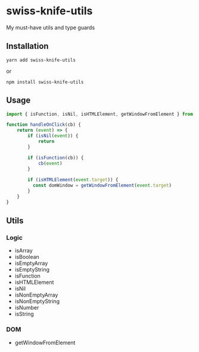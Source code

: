 # swiss-knife-utils

My must-have utils and type guards

## Installation

```yarn
yarn add swiss-knife-utils
```
or
```npm
npm install swiss-knife-utils
```

## Usage
```typescript
import { isFunction, isNil, isHTMLElement, getWindowFromElement } from 'swiss-knife-utils'

function handleOnClick(cb) {
    return (event) => {
        if (isNil(event)) {
            return
        }

        if (isFunction(cb)) {
            cb(event)
        }
        
        if (isHTMLElement(event.target)) {
          const domWindow = getWindowFromElement(event.target)
        }
    }
}
```

## Utils
### Logic
  - isArray
  - isBoolean
  - isEmptyArray
  - isEmptyString
  - isFunction
  - isHTMLElement
  - isNil
  - isNonEmptyArray
  - isNonEmptyString
  - isNumber
  - isString

### DOM
  - getWindowFromElement
